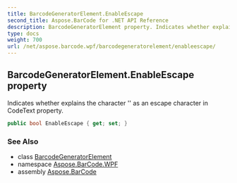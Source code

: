 ```yaml
---
title: BarcodeGeneratorElement.EnableEscape
second_title: Aspose.BarCode for .NET API Reference
description: BarcodeGeneratorElement property. Indicates whether explains the character  as an escape character in CodeText property
type: docs
weight: 700
url: /net/aspose.barcode.wpf/barcodegeneratorelement/enableescape/
---
```

## BarcodeGeneratorElement.EnableEscape property

Indicates whether explains the character '\' as an escape character in CodeText property.

```csharp
public bool EnableEscape { get; set; }
```

### See Also

* class [BarcodeGeneratorElement](../)
* namespace [Aspose.BarCode.WPF](../../barcodegeneratorelement/)
* assembly [Aspose.BarCode](../../../)



